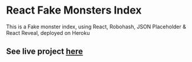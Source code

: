 # React Fake Monsters Index
This is a Fake monster index, using React, Robohash, JSON Placeholder & React Reveal, deployed on Heroku
## See live project [here](https://pacific-eyrie-56526.herokuapp.com/)
